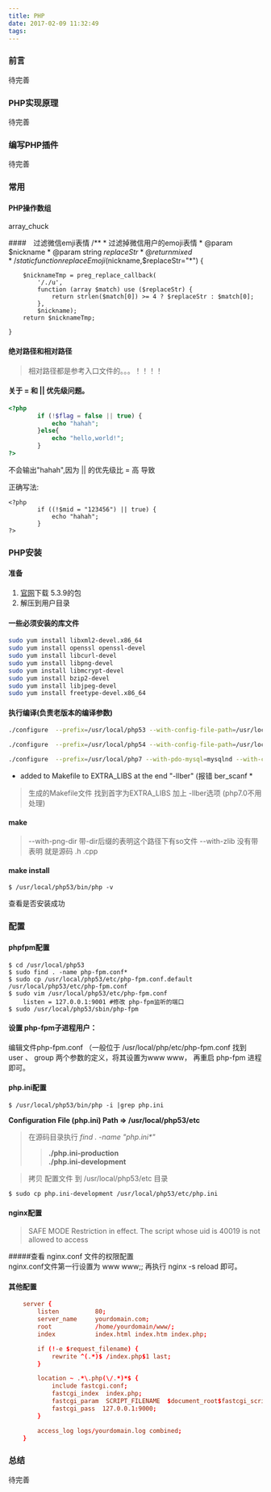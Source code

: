 ```yaml
---
title: PHP
date: 2017-02-09 11:32:49
tags:
---
```

### 前言
待完善

### PHP实现原理

待完善

### 编写PHP插件

待完善

### 常用

#### PHP操作数组
array_chuck

####　过滤微信emji表情
    /**
     * 过滤掉微信用户的emoji表情
     * @param $nickname
     * @param string $replaceStr
     * @return mixed
     */
    static function replaceEmoji($nickname,$replaceStr="*")
    {

        $nicknameTmp = preg_replace_callback(
            '/./u',
            function (array $match) use ($replaceStr) {
                return strlen($match[0]) >= 4 ? $replaceStr : $match[0];
            },
            $nickname);
        return $nicknameTmp;

    }

#### 绝对路径和相对路径
> 相对路径都是参考入口文件的。。。！！！！

#### 关于 = 和 || 优先级问题。
```php
<?php
        if (!$flag = false || true) {
            echo "hahah";
        }else{
            echo "hello,world!";
        }
?>
```
不会输出"hahah",因为 || 的优先级比 = 高 导致 

正确写法:
```
<?php
        if ((!$mid = "123456") || true) {
            echo "hahah";
        }
?>
```


### PHP安装

#### 准备

1. [官网](http://cn2.php.net/releases/)下载 5.3.9的包
1. 解压到用户目录

#### 一些必须安装的库文件

```bash
sudo yum install libxml2-devel.x86_64
sudo yum install openssl openssl-devel
sudo yum install libcurl-devel
sudo yum install libpng-devel
sudo yum install libmcrypt-devel
sudo yum install bzip2-devel
sudo yum install libjpeg-devel
sudo yum install freetype-devel.x86_64
```

#### 执行编译(负责老版本的编译参数)
```bash
./configure  --prefix=/usr/local/php53 --with-config-file-path=/usr/local/php53/etc --with-mysql --with-mysqli --with-iconv-dir=/usr/local --with-freetype-dir --with-jpeg-dir --with-png-dir --with-zlib --with-libxml-dir=/usr --enable-xml --disable-rpath --enable-discard-path --enable-safe-mode --enable-bcmath --enable-shmop --enable-sysvsem --enable-inline-optimization --with-curl=/usr/local --without-curlwrappers --enable-mbregex --enable-fastcgi --enable-fpm --enable-force-cgi-redirect --enable-mbstring --with-mcrypt --with-gd --enable-gd-native-ttf --with-openssl --with-mhash --enable-pcntl --enable-sockets --with-xmlrpc --enable-zip --enable-soap  --enable-zip --with-bz2

./configure  --prefix=/usr/local/php54 --with-config-file-path=/usr/local/php54/etc --with-curl=/usr/local  --enable-fpm  --with-mysql --with-mysqli --enable-sockets --enable-fastcgi 

./configure  --prefix=/usr/local/php7 --with-pdo-mysql=mysqlnd --with-config-file-path=/usr/local/php7/etc  --with-mysqli --with-iconv-dir=/usr/local --with-freetype-dir --with-jpeg-dir --with-png-dir --with-zlib --with-libxml-dir=/usr --enable-xml --disable-rpath   --enable-bcmath --enable-shmop --enable-sysvsem --enable-inline-optimization --with-curl=/usr/local  --enable-mbregex  --enable-fpm --enable-mbstring --with-mcrypt --with-gd --enable-gd-native-ttf --with-openssl --with-mhash --enable-pcntl --enable-sockets --with-xmlrpc --enable-zip --enable-soap  --enable-zip --with-bz2

```
* added to Makefile to EXTRA_LIBS at the end "-llber" (报错 ber_scanf *
> 生成的Makefile文件 找到首字为EXTRA_LIBS 加上 -llber选项 (php7.0不用处理)

#### make
> --with-png-dir 带-dir后缀的表明这个路径下有so文件
> --with-zlib 没有带表明 就是源码 .h .cpp

#### make install 
```
$ /usr/local/php53/bin/php -v
```
查看是否安装成功

### 配置
#### phpfpm配置
```
$ cd /usr/local/php53
$ sudo find . -name php-fpm.conf*
$ sudo cp /usr/local/php53/etc/php-fpm.conf.default /usr/local/php53/etc/php-fpm.conf
$ sudo vim /usr/local/php53/etc/php-fpm.conf
    listen = 127.0.0.1:9001 #修改 php-fpm监听的端口
$ sudo /usr/local/php53/sbin/php-fpm
```

#### 设置 php-fpm子进程用户：
编辑文件php-fpm.conf （一般位于 /usr/local/php/etc/php-fpm.conf 
找到 user 、 group 两个参数的定义，将其设置为www www，
再重启 php-fpm 进程即可。 

#### php.ini配置
```
$ /usr/local/php53/bin/php -i |grep php.ini
```
**Configuration File (php.ini) Path => /usr/local/php53/etc**

> 在源码目录执行 *find . -name "php.ini\*"*
>> **./php.ini-production**  
>> **./php.ini-development**


> 拷贝 配置文件 到 /usr/local/php53/etc 目录
```
$ sudo cp php.ini-development /usr/local/php53/etc/php.ini
```


#### nginx配置

> SAFE MODE Restriction in effect. The script whose uid is 40019 is not allowed to access  

#####查看 nginx.conf 文件的权限配置  
nginx.conf文件第一行设置为 www www;;
再执行 nginx -s reload 即可。

#### 其他配置

```conf
    server {
        listen          80;
        server_name     yourdomain.com;
        root            /home/yourdomain/www/;
        index           index.html index.htm index.php;

        if (!-e $request_filename) {
            rewrite ^(.*)$ /index.php$1 last;
        }

        location ~ .*\.php(\/.*)*$ {
            include fastcgi.conf;
            fastcgi_index  index.php;
            fastcgi_param  SCRIPT_FILENAME  $document_root$fastcgi_script_name;
            fastcgi_pass  127.0.0.1:9000;
        }

        access_log logs/yourdomain.log combined;
    }
```

### 总结

待完善